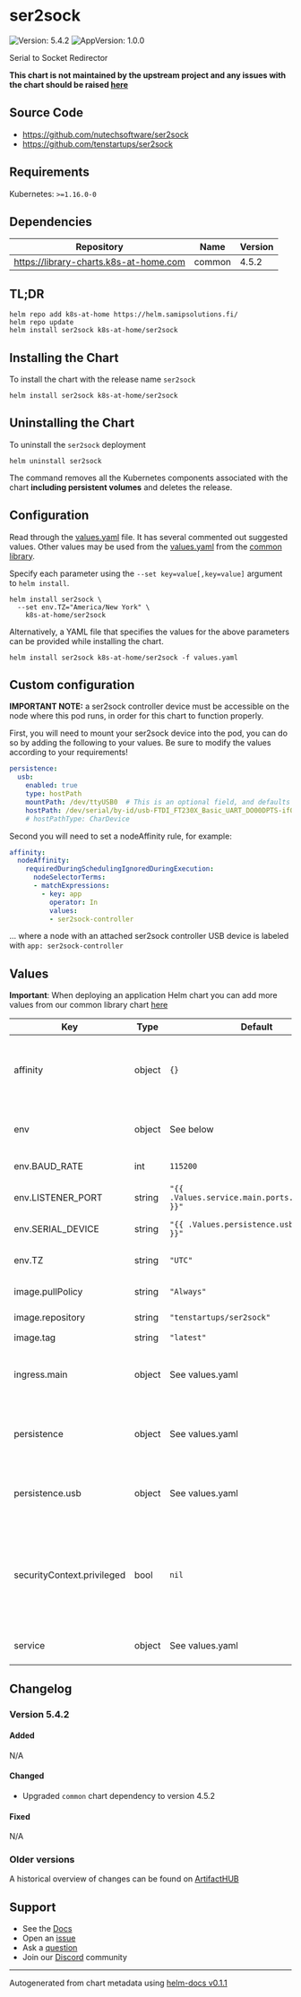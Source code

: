 # ser2sock

![Version: 5.4.2](https://img.shields.io/badge/Version-5.4.2-informational?style=flat-square) ![AppVersion: 1.0.0](https://img.shields.io/badge/AppVersion-1.0.0-informational?style=flat-square)

Serial to Socket Redirector

**This chart is not maintained by the upstream project and any issues with the chart should be raised [here](https://github.com/samipsolutions/helm-charts/issues/new/choose)**

## Source Code

* <https://github.com/nutechsoftware/ser2sock>
* <https://github.com/tenstartups/ser2sock>

## Requirements

Kubernetes: `>=1.16.0-0`

## Dependencies

| Repository | Name | Version |
|------------|------|---------|
| https://library-charts.k8s-at-home.com | common | 4.5.2 |

## TL;DR

```console
helm repo add k8s-at-home https://helm.samipsolutions.fi/
helm repo update
helm install ser2sock k8s-at-home/ser2sock
```

## Installing the Chart

To install the chart with the release name `ser2sock`

```console
helm install ser2sock k8s-at-home/ser2sock
```

## Uninstalling the Chart

To uninstall the `ser2sock` deployment

```console
helm uninstall ser2sock
```

The command removes all the Kubernetes components associated with the chart **including persistent volumes** and deletes the release.

## Configuration

Read through the [values.yaml](./values.yaml) file. It has several commented out suggested values.
Other values may be used from the [values.yaml](https://github.com/k8s-at-home/library-charts/tree/main/charts/stable/common/values.yaml) from the [common library](https://github.com/k8s-at-home/library-charts/tree/main/charts/stable/common).

Specify each parameter using the `--set key=value[,key=value]` argument to `helm install`.

```console
helm install ser2sock \
  --set env.TZ="America/New York" \
    k8s-at-home/ser2sock
```

Alternatively, a YAML file that specifies the values for the above parameters can be provided while installing the chart.

```console
helm install ser2sock k8s-at-home/ser2sock -f values.yaml
```

## Custom configuration

**IMPORTANT NOTE:** a ser2sock controller device must be accessible on the node where this pod runs, in order for this chart to function properly.

First, you will need to mount your ser2sock device into the pod, you can do so by adding the following to your values.
Be sure to modify the values according to your requirements!

```yaml
persistence:
  usb:
    enabled: true
    type: hostPath
    mountPath: /dev/ttyUSB0  # This is an optional field, and defaults to the value of `hostPath`
    hostPath: /dev/serial/by-id/usb-FTDI_FT230X_Basic_UART_DO00DPTS-if00-port0
    # hostPathType: CharDevice
```

Second you will need to set a nodeAffinity rule, for example:

```yaml
affinity:
  nodeAffinity:
    requiredDuringSchedulingIgnoredDuringExecution:
      nodeSelectorTerms:
      - matchExpressions:
        - key: app
          operator: In
          values:
          - ser2sock-controller
```

... where a node with an attached ser2sock controller USB device is labeled with `app: ser2sock-controller`

## Values

**Important**: When deploying an application Helm chart you can add more values from our common library chart [here](https://github.com/k8s-at-home/library-charts/tree/main/charts/stable/common)

| Key | Type | Default | Description |
|-----|------|---------|-------------|
| affinity | object | `{}` | Affinity constraint rules to place the Pod on a specific node. [[ref]](https://kubernetes.io/docs/concepts/scheduling-eviction/assign-pod-node/#affinity-and-anti-affinity) |
| env | object | See below | environment variables. See [image docs](https://github.com/tenstartups/ser2sock) for more details. |
| env.BAUD_RATE | int | `115200` | Serial device baud rate |
| env.LISTENER_PORT | string | `"{{ .Values.service.main.ports.server.port }}"` | Port where ser2sock listens |
| env.SERIAL_DEVICE | string | `"{{ .Values.persistence.usb.mountPath }}"` | Path to the serial device |
| env.TZ | string | `"UTC"` | Set the container timezone |
| image.pullPolicy | string | `"Always"` | image pull policy |
| image.repository | string | `"tenstartups/ser2sock"` | image repository |
| image.tag | string | `"latest"` | image tag |
| ingress.main | object | See values.yaml | Enable and configure ingress settings for the chart under this key. |
| persistence | object | See values.yaml | Configure persistence settings for the chart under this key. |
| persistence.usb | object | See values.yaml | Configure a hostPathMount to mount a USB device in the container. |
| securityContext.privileged | bool | `nil` | Privileged securityContext may be required if USB controller is accessed directly through the host machine |
| service | object | See values.yaml | Configures service settings for the chart. |

## Changelog

### Version 5.4.2

#### Added

N/A

#### Changed

* Upgraded `common` chart dependency to version 4.5.2

#### Fixed

N/A

### Older versions

A historical overview of changes can be found on [ArtifactHUB](https://artifacthub.io/packages/helm/k8s-at-home/ser2sock?modal=changelog)

## Support

- See the [Docs](https://docs.k8s-at-home.com/our-helm-charts/getting-started/)
- Open an [issue](https://github.com/samipsolutions/helm-charts/issues/new/choose)
- Ask a [question](https://github.com/k8s-at-home/organization/discussions)
- Join our [Discord](https://discord.gg/sTMX7Vh) community

----------------------------------------------
Autogenerated from chart metadata using [helm-docs v0.1.1](https://github.com/k8s-at-home/helm-docs/releases/v0.1.1)
